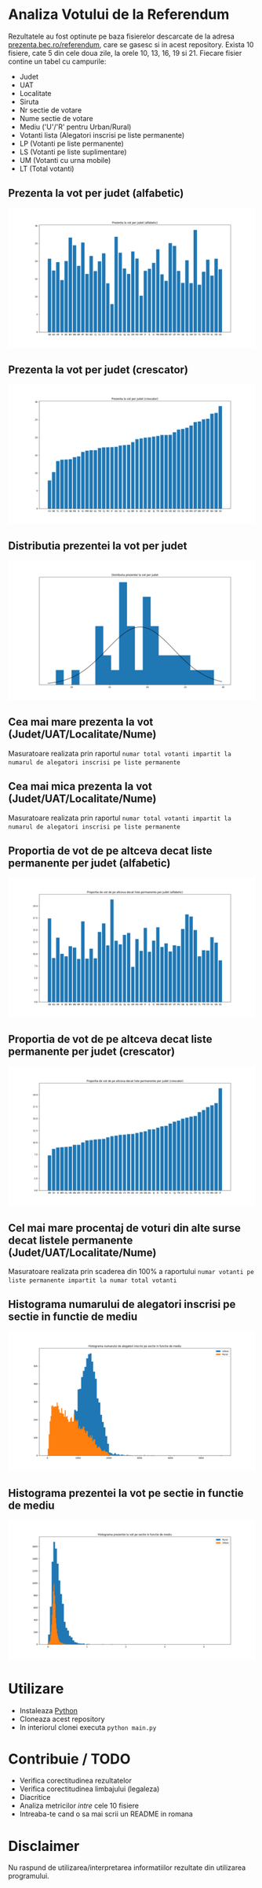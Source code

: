 # Analiza Votului de la Referendum
Rezultatele au fost optinute pe baza fisierelor descarcate de la adresa [prezenta.bec.ro/referendum](prezenta.bec.ro/referendum), care se gasesc si in acest repository. Exista 10 fisiere, cate 5 din cele doua zile, la orele 10, 13, 16, 19 si 21. Fiecare fisier contine un tabel cu campurile: 
- Judet
- UAT
- Localitate
- Siruta
- Nr sectie de votare
- Nume sectie de votare
- Mediu ('U'/'R' pentru Urban/Rural)
- Votanti lista (Alegatori inscrisi pe liste permanente)
- LP (Votanti pe liste permanente)
- LS (Votanti pe liste suplimentare)
- UM (Votanti cu urna mobile)
- LT (Total votanti)


## Prezenta la vot per judet (alfabetic)
![](https://github.com/paubric/python-referendum-analysis/blob/master/Prezenta_alfabetic.png)
## Prezenta la vot per judet (crescator)
![](https://github.com/paubric/python-referendum-analysis/blob/master/Prezenta_crescator.png)
## Distributia prezentei la vot per judet
![](https://github.com/paubric/python-referendum-analysis/blob/master/Prezenta_distributie.png)
## Cea mai mare prezenta la vot (Judet/UAT/Localitate/Nume)
Masuratoare realizata prin raportul `numar total votanti impartit la numarul de alegatori inscrisi pe liste permanente`
## Cea mai mica prezenta la vot (Judet/UAT/Localitate/Nume)
Masuratoare realizata prin raportul `numar total votanti impartit la numarul de alegatori inscrisi pe liste permanente`
## Proportia de vot de pe altceva decat liste permanente per judet (alfabetic)
![](https://github.com/paubric/python-referendum-analysis/blob/master/Suplimentare_alfabetic.png)
## Proportia de vot de pe altceva decat liste permanente per judet (crescator)
![](https://github.com/paubric/python-referendum-analysis/blob/master/Suplimentare_crescator.png)
## Cel mai mare procentaj de voturi din alte surse decat listele permanente (Judet/UAT/Localitate/Nume)
Masuratoare realizata prin scaderea din 100% a raportului `numar votanti pe liste permanente impartit la numar total votanti`
## Histograma numarului de alegatori inscrisi pe sectie in functie de mediu
![](https://github.com/paubric/python-referendum-analysis/blob/master/Inscrisi_mediu.png)
## Histograma prezentei la vot pe sectie in functie de mediu
![](https://github.com/paubric/python-referendum-analysis/blob/master/Prezenta_mediu.png)

# Utilizare 
- Instaleaza [Python](https://realpython.com/installing-python/)
- Cloneaza acest repository
- In interiorul clonei executa `python main.py`

# Contribuie / TODO
- Verifica corectitudinea rezultatelor
- Verifica corectitudinea limbajului (legaleza)
- Diacritice
- Analiza metricilor *intre* cele 10 fisiere
- Intreaba-te cand o sa mai scrii un README in romana

# Disclaimer
Nu raspund de utilizarea/interpretarea informatiilor rezultate din utilizarea programului.

